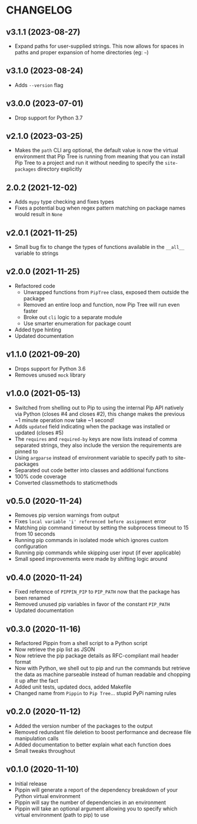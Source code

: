 # CHANGELOG

## v3.1.1 (2023-08-27)

- Expand paths for user-supplied strings. This now allows for spaces in paths and proper expansion of home directories (eg: `~`)

## v3.1.0 (2023-08-24)

- Adds `--version` flag

## v3.0.0 (2023-07-01)

- Drop support for Python 3.7

## v2.1.0 (2023-03-25)

- Makes the `path` CLI arg optional, the default value is now the virtual environment that Pip Tree is running from meaning that you can install Pip Tree to a project and run it without needing to specify the `site-packages` directory explicitly

## 2.0.2 (2021-12-02)

- Adds `mypy` type checking and fixes types
- Fixes a potential bug when regex pattern matching on package names would result in `None`

## v2.0.1 (2021-11-25)

- Small bug fix to change the types of functions available in the `__all__` variable to strings

## v2.0.0 (2021-11-25)

- Refactored code
  - Unwrapped functions from `PipTree` class, exposed them outside the package
  - Removed an entire loop and function, now Pip Tree will run even faster
  - Broke out `cli` logic to a separate module
  - Use smarter enumeration for package count
- Added type hinting
- Updated documentation

## v1.1.0 (2021-09-20)

- Drops support for Python 3.6
- Removes unused `mock` library

## v1.0.0 (2021-05-13)

- Switched from shelling out to Pip to using the internal Pip API natively via Python (closes #4 and closes #2), this change makes the previous ~1 minute operation now take ~1 second!
- Adds `updated` field indicating when the package was installed or updated (closes #5)
- The `requires` and `required-by` keys are now lists instead of comma separated strings, they also include the version the requirements are pinned to
- Using `argparse` instead of environment variable to specify path to site-packages
- Separated out code better into classes and additional functions
- 100% code coverage
- Converted classmethods to staticmethods

## v0.5.0 (2020-11-24)

- Removes pip version warnings from output
- Fixes `local variable 'i' referenced before assignment` error
- Matching pip command timeout by setting the subprocess timeout to 15 from 10 seconds
- Running pip commands in isolated mode which ignores custom configuration
- Running pip commands while skipping user input (if ever applicable)
- Small speed improvements were made by shifting logic around

## v0.4.0 (2020-11-24)

- Fixed reference of `PIPPIN_PIP` to `PIP_PATH` now that the package has been renamed
- Removed unused pip variables in favor of the constant `PIP_PATH`
- Updated documentation

## v0.3.0 (2020-11-16)

- Refactored Pippin from a shell script to a Python script
- Now retrieve the pip list as JSON
- Now retrieve the pip package details as RFC-compliant mail header format
- Now with Python, we shell out to pip and run the commands but retrieve the data as machine parseable instead of human readable and chopping it up after the fact
- Added unit tests, updated docs, added Makefile
- Changed name from `Pippin` to `Pip Tree`... stupid PyPi naming rules

## v0.2.0 (2020-11-12)

- Added the version number of the packages to the output
- Removed redundant file deletion to boost performance and decrease file manipulation calls
- Added documentation to better explain what each function does
- Small tweaks throughout

## v0.1.0 (2020-11-10)

- Initial release
- Pippin will generate a report of the dependency breakdown of your Python virtual environment
- Pippin will say the number of dependencies in an environment
- Pippin will take an optional argument allowing you to specify which virtual environment (path to pip) to use
